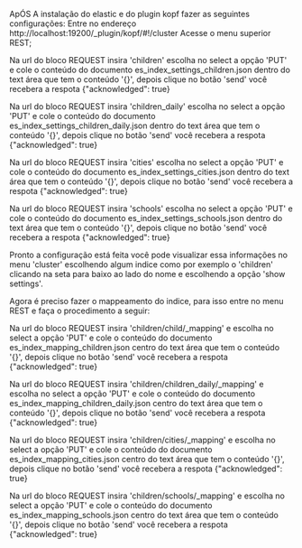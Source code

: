 ApÓS A instalação do elastic e do plugin kopf fazer as seguintes configurações:
Entre no endereço http://localhost:19200/_plugin/kopf/#!/cluster
Acesse o menu superior REST;

Na url do bloco REQUEST insira 'children' escolha no select a opção 'PUT' e cole o conteúdo do documento
es_index_settings_children.json dentro do text área que tem o conteúdo '{}', depois clique no botão 'send' você recebera a respota 
{"acknowledged": true}

Na url do bloco REQUEST insira 'children_daily' escolha no select a opção 'PUT' e cole o conteúdo do documento
es_index_settings_children_daily.json dentro do text área que tem o conteúdo '{}', depois clique no botão 'send' você recebera a respota
{"acknowledged": true}

Na url do bloco REQUEST insira 'cities' escolha no select a opção 'PUT' e cole o conteúdo do documento
es_index_settings_cities.json dentro do text área que tem o conteúdo '{}', depois clique no botão 'send' você recebera a respota 
{"acknowledged": true}

Na url do bloco REQUEST insira 'schools' escolha no select a opção 'PUT' e cole o conteúdo do documento
es_index_settings_schools.json dentro do text área que tem o conteúdo '{}', depois clique no botão 'send' você recebera a respota 
{"acknowledged": true}

Pronto a configuração está feita você pode visualizar essa informações no menu 'cluster' escolhendo algum indice como por exemplo o 'children' clicando
na seta para baixo ao lado do nome e escolhendo a opção 'show settings'.

Agora é preciso fazer o mappeamento do indice, para isso entre no menu REST e faça o procedimento a seguir:

Na url do bloco REQUEST insira 'children/child/_mapping' e escolha no select a opção 'PUT' e cole o conteúdo do documento
es_index_mapping_children.json centro do text área que tem o conteúdo '{}', depois clique no botão 'send' você recebera a respota 
{"acknowledged": true}

Na url do bloco REQUEST insira 'children/children_daily/_mapping' e escolha no select a opção 'PUT' e cole o conteúdo do documento
es_index_mapping_children_daily.json centro do text área que tem o conteúdo '{}', depois clique no botão 'send' você recebera a respota 
{"acknowledged": true}

Na url do bloco REQUEST insira 'children/cities/_mapping' e escolha no select a opção 'PUT' e cole o conteúdo do documento
es_index_mapping_cities.json centro do text área que tem o conteúdo '{}', depois clique no botão 'send' você recebera a respota 
{"acknowledged": true}

Na url do bloco REQUEST insira 'children/schools/_mapping' e escolha no select a opção 'PUT' e cole o conteúdo do documento
es_index_mapping_schools.json centro do text área que tem o conteúdo '{}', depois clique no botão 'send' você recebera a respota 
{"acknowledged": true}
